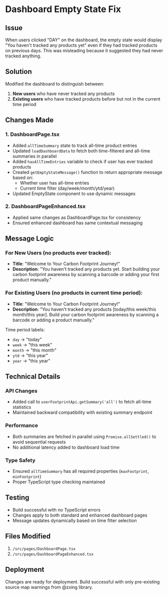 # Dashboard Empty State Fix

## Issue
When users clicked "DAY" on the dashboard, the empty state would display "You haven't tracked any products yet" even if they had tracked products on previous days. This was misleading because it suggested they had never tracked anything.

## Solution
Modified the dashboard to distinguish between:
1. **New users** who have never tracked any products
2. **Existing users** who have tracked products before but not in the current time period

## Changes Made

### 1. DashboardPage.tsx
- Added `allTimeSummary` state to track all-time product entries
- Updated `loadDashboardData` to fetch both time-filtered and all-time summaries in parallel
- Added `hasAllTimeEntries` variable to check if user has ever tracked products
- Created `getEmptyStateMessage()` function to return appropriate message based on:
  - Whether user has all-time entries
  - Current time filter (day/week/month/ytd/year)
- Updated EmptyState component to use dynamic messages

### 2. DashboardPageEnhanced.tsx
- Applied same changes as DashboardPage.tsx for consistency
- Ensured enhanced dashboard has same contextual messaging

## Message Logic

### For New Users (no products ever tracked):
- **Title**: "Welcome to Your Carbon Footprint Journey!"
- **Description**: "You haven't tracked any products yet. Start building your carbon footprint awareness by scanning a barcode or adding your first product manually."

### For Existing Users (no products in current time period):
- **Title**: "Welcome to Your Carbon Footprint Journey!"
- **Description**: "You haven't tracked any products [today/this week/this month/this year]. Build your carbon footprint awareness by scanning a barcode or adding a product manually."

Time period labels:
- `day` → "today"
- `week` → "this week"
- `month` → "this month"
- `ytd` → "this year"
- `year` → "this year"

## Technical Details

### API Changes
- Added call to `userFootprintApi.getSummary('all')` to fetch all-time statistics
- Maintained backward compatibility with existing summary endpoint

### Performance
- Both summaries are fetched in parallel using `Promise.allSettled()` to avoid sequential requests
- No additional latency added to dashboard load time

### Type Safety
- Ensured `allTimeSummary` has all required properties (`maxFootprint`, `minFootprint`)
- Proper TypeScript type checking maintained

## Testing
- Build successful with no TypeScript errors
- Changes apply to both standard and enhanced dashboard pages
- Message updates dynamically based on time filter selection

## Files Modified
1. `/src/pages/DashboardPage.tsx`
2. `/src/pages/DashboardPageEnhanced.tsx`

## Deployment
Changes are ready for deployment. Build successful with only pre-existing source map warnings from @zxing library.

